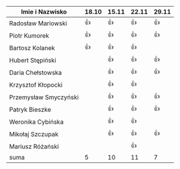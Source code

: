 Imie i Nazwisko  | 18.10 | 15.11 |22.11| 29.11 |
---------------- | ----- | ----- |-----| ----- |
Radosław Mariowski | :+1: | :+1: |:+1:| :+1:|
Piotr Kumorek	 | :+1:	| :+1: | :+1: | :+1: |
Bartosz Kolanek	 | :+1:	| :+1: |:+1:| |
Hubert Stępiński |      |:+1:| :+1:|:+1:|
Daria Chełstowska |        | :+1: |:+1:| :+1: |
Krzysztof Kłopocki |      | :+1: | :+1: | |
Przemysław Smyczyński |      | :+1: |:+1:| :+1: |
Patryk Bieszke |     | :+1: | :+1: | :+1: |
Weronika Cybińska |     | :+1: | :+1: | |
Mikołaj Szczupak  |     | :+1: | :+1: | :+1: |
Mariusz Różański |     |      | :+1: |  |
suma             | 5   | 10 | 11 | 7 |

